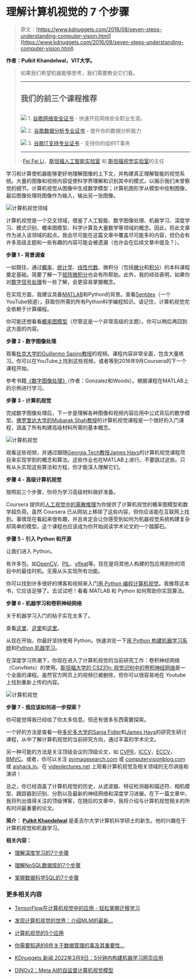 # 理解计算机视觉的 7 个步骤

> 原文：[https://www.kdnuggets.com/2016/08/seven-steps-understanding-computer-vision.html](https://www.kdnuggets.com/2016/08/seven-steps-understanding-computer-vision.html)

**作者：Pulkit Khandelwal，VIT大学。**

> 如果我们希望机器能够思考，我们需要教会它们看。
> 
> * * *
> 
> ## 我们的前三个课程推荐
> ## 
> ![](../Images/0244c01ba9267c002ef39d4907e0b8fb.png) 1\. [谷歌网络安全证书](https://www.kdnuggets.com/google-cybersecurity) - 快速开启网络安全职业生涯。
> 
> ![](../Images/e225c49c3c91745821c8c0368bf04711.png) 2\. [谷歌数据分析专业证书](https://www.kdnuggets.com/google-data-analytics) - 提升你的数据分析能力
> 
> ![](../Images/0244c01ba9267c002ef39d4907e0b8fb.png) 3\. [谷歌IT支持专业证书](https://www.kdnuggets.com/google-itsupport) - 支持你的组织IT事务
> 
> * * *
> 
> -[Fei Fei Li](http://vision.stanford.edu/feifeili/)，[斯坦福人工智能实验室](http://ai.stanford.edu/) 和 [斯坦福视觉实验室](http://vision.stanford.edu/)的主任

学习和计算使机器能够更好地理解图像的上下文，并构建真正理解智能的视觉系统。大量的图像和视频内容促使科学界理解和识别其中的模式，以揭示我们未曾察觉的细节。计算机视觉从图像中生成数学模型；计算机图形学从模型中绘制图像，最后图像处理将图像作为输入，输出另一张图像。

![计算机视觉领域](../Images/d7edca917dee40a52c2e0d5131540a2c.png)

计算机视觉是一个交叉领域，借鉴了人工智能、数字图像处理、机器学习、深度学习、模式识别、概率图模型、科学计算及大量数学等领域的概念。因此，将此文章作为进入该领域的起点。我会尽可能在这篇文章中覆盖尽可能多的内容，但仍会有许多高级主题和一些有趣的内容可能会被遗漏（也许会在后续文章中提及？）。

**步骤 1 - 背景调查**

一如既往，通过[概率](http://ocw.mit.edu/courses/electrical-engineering-and-computer-science/6-041-probabilistic-systems-analysis-and-applied-probability-fall-2010/)、[统计学](https://www.coursera.org/specializations/statistics)、[线性代数](http://ocw.mit.edu/courses/mathematics/18-06sc-linear-algebra-fall-2011/)、微积分（包括[微分](https://www.khanacademy.org/math/differential-calculus)和[积分](https://www.khanacademy.org/math/integral-calculus)）的本科课程奠定基础。简要了解一下[矩阵微积分](https://en.wikipedia.org/wiki/Matrix_calculus)也会有所帮助。此外，我的经验表明，如果你对[数字信号处理](https://www.youtube.com/watch?v=hVOA8VtKLgk&list=PLuh62Q4Sv7BUSzx5Jr8Wrxxn-U10qG1et&index=1)有一些了解，会更容易掌握概念。

在实现方面，我建议具备[MATLAB](https://www.amazon.in/Basics-MATLAB-Beyond-Andrew-Knight/dp/0849320399)和Python的背景。查看[Sentdex](https://www.youtube.com/user/sentdex)（一个YouTube频道），获取你所需的所有Python科学编程知识。请记住，计算机视觉完全依赖于计算编程。

你可能还想看看[概率图模型](https://www.coursera.org/learn/probabilistic-graphical-models)（尽管这是一个非常高级的主题）。你可以稍后再回到这方面的内容。

**步骤 2 - 数字图像处理**

观看[杜克大学的Guillermo Sapiro教授](https://www.coursera.org/learn/image-processing)的视频。课程内容非常全面，包含大量练习。你可以在YouTube上找到这些视频，或者等到2016年9月Coursera的下一个课程开始。

参考书籍[《数字图像处理》](http://www.imageprocessingplace.com/)（作者：Gonzalez和Woods）。根据课程在MATLAB上的示例进行学习。

**步骤 3 - 计算机视觉**

完成数字图像处理后，下一步是理解各种图像和视频内容应用中公式背后的数学模型。[佛罗里达大学的Mubarak Shah教授](http://crcv.ucf.edu/videos/lectures/2014.php)的计算机视觉课程是一个很好的入门课程，涵盖了所有构建高级材料所需的基本概念。

![计算机视觉](../Images/53e3dd9fce306cade77e7ebf7856b4fa.png)

观看这些视频，并通过跟随[Georgia Tech教授James Hays](http://www.cc.gatech.edu/~hays/compvision/)的计算机视觉课程项目来实现学到的概念和算法。这些作业也在MATLAB上进行。不要跳过这些。只有从头实现这些算法和方程，你才能深入理解它们。

**步骤 4 - 高级计算机视觉**

按照前三个步骤，你将为学习高级材料做好准备。

Coursera 提供的[人工视觉中的离散推理](https://www.youtube.com/watch?v=sEdS0xSTb6U)为你提供了计算机视觉的概率图模型和数学超负荷。虽然 Coursera 已从网站上移除了这些内容，但你应该能在互联网上找到。事情现在看起来很有趣，并且肯定会让你感受到如何为机器视觉系统构建复杂却简单的模型。这个课程也应该成为你开始阅读学术论文的一个踏脚石。

**步骤 5 - 引入 Python 和开源**

让我们进入 Python。

有许多包，如[OpenCV](http://opencv.org/)、[PIL](http://www.pythonware.com/products/pil/)、[vlfeat](http://www.vlfeat.org/)等。现在是将其他人构建的包应用到你的项目中的最佳时机。无需从头实现所有功能。

你可以找到许多很好的博客和视频来入门[用 Python 编程计算机视觉](http://programmingcomputervision.com/)。我推荐这本书，它应该足够了。去试试吧！看看 MATLAB 和 Python 如何帮助你实现算法。

**步骤 6 - 机器学习和卷积神经网络**

关于机器学习入门的帖子实在太多了。

查看[这里](/2016/07/top-machine-learning-moocs-online-lectures.html)、[这里](/2015/11/seven-steps-machine-learning-python.html)和[这里](/2016/07/start-learning-deep-learning.html)。

从现在开始，你最好坚持使用 Python。快速浏览一下[用 Python 构建机器学习系统](https://www.amazon.in/Building-Machine-Learning-Systems-Python-ebook/dp/B00E7NC9D2?ie=UTF8&btkr=1&redirect=true&ref_=dp-kindle-redirect)和[Python 机器学习](http://sebastianraschka.com/books.html)。

在深度学习热潮下，你现在进入了计算机视觉的当前研究工作：卷积神经网络（ConvNets）的使用。[斯坦福大学的 CS231n: 视觉识别中的卷积神经网络](http://cs231n.stanford.edu/)是一个全面的课程。虽然官方网页上的视频已被删除，但你可以很容易地在 Youtube 上找到重新上传的内容。

![计算机视觉](../Images/c632f2ac9092f9a8688bc760ed01535b.png)

**步骤 7 - 我应该如何进一步探索？**

你可能觉得我已经给了你太多信息。但还有很多东西需要探索。

一个好的方法是查看一些[多伦多大学的Sanja Fidler](http://www.cs.utoronto.ca/~fidler/teaching/2015/CSC2523.html)和[James Hays](http://www.cc.gatech.edu/~hays/7476/)的研究生研讨课程，从中了解计算机视觉的当前研究方向，通过丰富的学术论文。

另一种可能的方法是关注顶级会议的顶级论文，如 [CVPR](http://cvpr2016.thecvf.com/)，[ICCV](http://pamitc.org/iccv15/)，[ECCV](http://www.eccv2016.org/)，[BMVC](http://bmvc2016.cs.york.ac.uk/)。或者，你可以关注 [pyimagesearch.com](http://www.pyimagesearch.com/) 或 [computervisionblog.com](http://www.computervisionblog.com/) 或 [aishack.in](http://aishack.in/)。在 [videolectures.net](http://videolectures.net/) 上观看计算机视觉及相关领域的无尽讲座和演讲！

总之，你已经涵盖了计算机视觉的历史，从滤波器、特征检测器和描述符、相机模型、跟踪器到识别、分割以及最新的神经网络和深度学习进展。在下一篇文章中，我将列出值得关注的顶级博客，在随后的文章中，我将介绍与计算机视觉相关的所有时间最重要的论文。

**简介： [Pulkit Khandelwal](https://twitter.com/pulkittweet)** 是麦吉尔大学计算机科学硕士的新生。他的兴趣在于计算机视觉和机器学习。

**相关内容：**

+   [理解深度学习的7个步骤](/2016/01/seven-steps-deep-learning.html)

+   [理解NoSQL数据库的7个步骤](/2016/07/seven-steps-understanding-nosql-databases.html)

+   [掌握数据科学SQL的7个步骤](/2016/06/seven-steps-mastering-sql-data-science.html)

### 更多相关内容

+   [TensorFlow在计算机视觉中的应用 - 轻松掌握迁移学习](https://www.kdnuggets.com/2022/01/tensorflow-computer-vision-transfer-learning-made-easy.html)

+   [发现计算机视觉的世界：介绍MLM的最新…](https://www.kdnuggets.com/2024/01/mlm-discover-the-world-of-computer-vision-ebook)

+   [计算机视觉的5个应用](https://www.kdnuggets.com/2022/03/5-applications-computer-vision.html)

+   [你需要知道的6件关于数据管理的事及其重要性…](https://www.kdnuggets.com/2022/05/6-things-need-know-data-management-matters-computer-vision.html)

+   [KDnuggets 新闻 2022年3月9日：5分钟内构建机器学习网页应用](https://www.kdnuggets.com/2022/n10.html)

+   [DINOv2：Meta AI的自监督计算机视觉模型](https://www.kdnuggets.com/2023/05/dinov2-selfsupervised-computer-vision-models-meta-ai.html)
